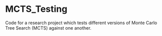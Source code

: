 # MCTS_Testing
Code for a research project which tests different versions of Monte Carlo Tree Search (MCTS) against one another.
